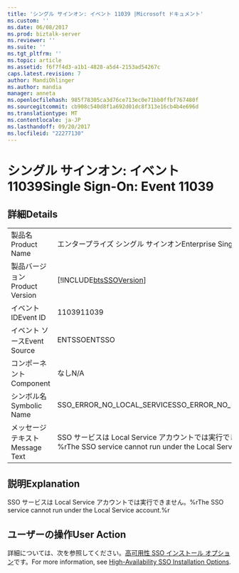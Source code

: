 ```yaml
---
title: 'シングル サインオン: イベント 11039 |Microsoft ドキュメント'
ms.custom: ''
ms.date: 06/08/2017
ms.prod: biztalk-server
ms.reviewer: ''
ms.suite: ''
ms.tgt_pltfrm: ''
ms.topic: article
ms.assetid: f6f7f4d3-a1b1-4828-a5d4-2153ad54267c
caps.latest.revision: 7
author: MandiOhlinger
ms.author: mandia
manager: anneta
ms.openlocfilehash: 985f78305ca3d76ce713ec0e71bb0ffbf767480f
ms.sourcegitcommit: cb908c540d8f1a692d01dc8f313e16cb4b4e696d
ms.translationtype: MT
ms.contentlocale: ja-JP
ms.lasthandoff: 09/20/2017
ms.locfileid: "22277130"
---
```

# <a name="single-sign-on-event-11039"></a><span data-ttu-id="f1548-102">シングル サインオン: イベント 11039</span><span class="sxs-lookup"><span data-stu-id="f1548-102">Single Sign-On: Event 11039</span></span>
## <a name="details"></a><span data-ttu-id="f1548-103">詳細</span><span class="sxs-lookup"><span data-stu-id="f1548-103">Details</span></span>  
  
|||  
|-|-|  
|<span data-ttu-id="f1548-104">製品名</span><span class="sxs-lookup"><span data-stu-id="f1548-104">Product Name</span></span>|<span data-ttu-id="f1548-105">エンタープライズ シングル サインオン</span><span class="sxs-lookup"><span data-stu-id="f1548-105">Enterprise Single Sign-On</span></span>|  
|<span data-ttu-id="f1548-106">製品バージョン</span><span class="sxs-lookup"><span data-stu-id="f1548-106">Product Version</span></span>|[!INCLUDE[btsSSOVersion](../includes/btsssoversion-md.md)]|  
|<span data-ttu-id="f1548-107">イベント ID</span><span class="sxs-lookup"><span data-stu-id="f1548-107">Event ID</span></span>|<span data-ttu-id="f1548-108">11039</span><span class="sxs-lookup"><span data-stu-id="f1548-108">11039</span></span>|  
|<span data-ttu-id="f1548-109">イベント ソース</span><span class="sxs-lookup"><span data-stu-id="f1548-109">Event Source</span></span>|<span data-ttu-id="f1548-110">ENTSSO</span><span class="sxs-lookup"><span data-stu-id="f1548-110">ENTSSO</span></span>|  
|<span data-ttu-id="f1548-111">コンポーネント</span><span class="sxs-lookup"><span data-stu-id="f1548-111">Component</span></span>|<span data-ttu-id="f1548-112">なし</span><span class="sxs-lookup"><span data-stu-id="f1548-112">N/A</span></span>|  
|<span data-ttu-id="f1548-113">シンボル名</span><span class="sxs-lookup"><span data-stu-id="f1548-113">Symbolic Name</span></span>|<span data-ttu-id="f1548-114">SSO_ERROR_NO_LOCAL_SERVICE</span><span class="sxs-lookup"><span data-stu-id="f1548-114">SSO_ERROR_NO_LOCAL_SERVICE</span></span>|  
|<span data-ttu-id="f1548-115">メッセージ テキスト</span><span class="sxs-lookup"><span data-stu-id="f1548-115">Message Text</span></span>|<span data-ttu-id="f1548-116">SSO サービスは Local Service アカウントでは実行できません。%r</span><span class="sxs-lookup"><span data-stu-id="f1548-116">The SSO service cannot run under the Local Service account.%r</span></span>|  
  
## <a name="explanation"></a><span data-ttu-id="f1548-117">説明</span><span class="sxs-lookup"><span data-stu-id="f1548-117">Explanation</span></span>  
 <span data-ttu-id="f1548-118">SSO サービスは Local Service アカウントでは実行できません。%r</span><span class="sxs-lookup"><span data-stu-id="f1548-118">The SSO service cannot run under the Local Service account.%r</span></span>  
  
## <a name="user-action"></a><span data-ttu-id="f1548-119">ユーザーの操作</span><span class="sxs-lookup"><span data-stu-id="f1548-119">User Action</span></span>  
 <span data-ttu-id="f1548-120">詳細については、次を参照してください。[高可用性 SSO インストール オプション](../core/high-availability-sso-installation-options.md)です。</span><span class="sxs-lookup"><span data-stu-id="f1548-120">For more information, see [High-Availability SSO Installation Options](../core/high-availability-sso-installation-options.md).</span></span>
